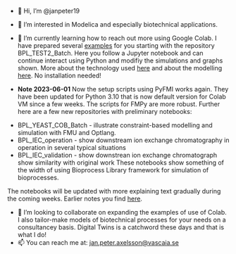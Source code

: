 - 👋 Hi, I’m @janpeter19
- 👀 I’m interested in Modelica and especially biotechnical applications.
- 🌱 I’m currently learning how to reach out more using Google Colab. I have prepared several 
[examples](https://github.com/janpeter19/References/blob/main/Examples_used.md)
for you starting with the repository BPL_TEST2_Batch. Here you follow a Jupyter notebook and can continue interact using Python and modifiy the simulations and graphs shown. More about the technology used
[here](https://github.com/janpeter19/References/blob/main/Technology_used.md) and about the modelling 
[here](https://github.com/janpeter19/References/blob/main/Modelling_used.md).
No installation needed! 

- **Note 2023-06-01** Now the setup scripts using PyFMI works again. They have been updated for Python 3.10 that is now default version for Colab VM since a few weeks. The scripts for FMPy are more robust. Further here are a few new repositories with preliminary notebooks:
* BPL_YEAST_COB_Batch - illustrate constraint-based modelling and simulation with FMU and Optlang.
* BPL_IEC_operation - show downstream ion exchange chromatography in operation in several typical situations 
* BPL_IEC_validation - show downstrean ion exchange chromatograph show similarity with original work
These notebooks show something of the width of using Bioprocess Library framework for simulation of bioprocesses.  

The notebooks will be updated with more explaining text gradually during the coming weeks.
Earlier notes you find [here](https://github.com/janpeter19/References/blob/main/Notes.md).

- 💞️ I’m looking to collaborate on expanding the examples of use of Colab. I also tailor-make models of biotechnical processes for your needs on a consultancey basis. Digital Twins is a catchword these days and that is what I do!
- 📫 You can reach me at: jan.peter.axelsson@vascaia.se

<!---
janpeter19/janpeter19 is a ✨ special ✨ repository because its `README.md` (this file) appears on your GitHub profile.
You can click the Preview link to take a look at your changes.
--->

